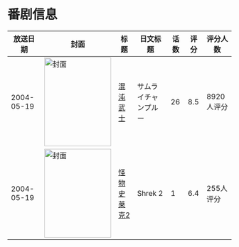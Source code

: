 # 番剧信息

|放送日期|封面|标题|日文标题|话数|评分|评分人数|
|---|---|---|---|---|---|---|
|2004-05-19|<img src="https://lain.bgm.tv/pic/cover/c/c5/2f/254_PLvyV.jpg" alt="封面" style="width:150px;height:200px;object-fit:cover;">|[混沌武士](https://bangumi.tv/subject/254)|サムライチャンプルー|26|8.5|8920人评分|
|2004-05-19|<img src="https://lain.bgm.tv/pic/cover/c/17/df/58918_nN9b7.jpg" alt="封面" style="width:150px;height:200px;object-fit:cover;">|[怪物史莱克2](https://bangumi.tv/subject/58918)|Shrek 2|1|6.4|255人评分|

